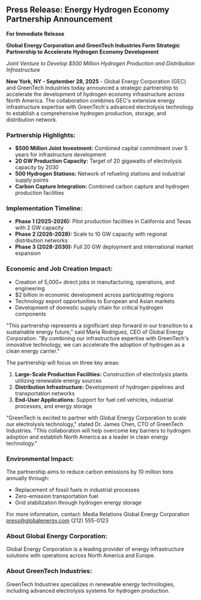 ## Press Release: Energy Hydrogen Economy Partnership Announcement

**For Immediate Release**

**Global Energy Corporation and GreenTech Industries Form Strategic Partnership to Accelerate Hydrogen Economy Development**

*Joint Venture to Develop $500 Million Hydrogen Production and Distribution Infrastructure*

**New York, NY - September 28, 2025** - Global Energy Corporation (GEC) and GreenTech Industries today announced a strategic partnership to accelerate the development of hydrogen economy infrastructure across North America. The collaboration combines GEC's extensive energy infrastructure expertise with GreenTech's advanced electrolysis technology to establish a comprehensive hydrogen production, storage, and distribution network.

### Partnership Highlights:

- **$500 Million Joint Investment:** Combined capital commitment over 5 years for infrastructure development
- **20 GW Production Capacity:** Target of 20 gigawatts of electrolysis capacity by 2030
- **500 Hydrogen Stations:** Network of refueling stations and industrial supply points
- **Carbon Capture Integration:** Combined carbon capture and hydrogen production facilities

### Implementation Timeline:

- **Phase 1 (2025-2026):** Pilot production facilities in California and Texas with 2 GW capacity
- **Phase 2 (2026-2028):** Scale to 10 GW capacity with regional distribution networks
- **Phase 3 (2028-2030):** Full 20 GW deployment and international market expansion

### Economic and Job Creation Impact:

- Creation of 5,000+ direct jobs in manufacturing, operations, and engineering
- $2 billion in economic development across participating regions
- Technology export opportunities to European and Asian markets
- Development of domestic supply chain for critical hydrogen components

"This partnership represents a significant step forward in our transition to a sustainable energy future," said Maria Rodriguez, CEO of Global Energy Corporation. "By combining our infrastructure expertise with GreenTech's innovative technology, we can accelerate the adoption of hydrogen as a clean energy carrier."

The partnership will focus on three key areas:

1. **Large-Scale Production Facilities:** Construction of electrolysis plants utilizing renewable energy sources
2. **Distribution Infrastructure:** Development of hydrogen pipelines and transportation networks
3. **End-User Applications:** Support for fuel cell vehicles, industrial processes, and energy storage

"GreenTech is excited to partner with Global Energy Corporation to scale our electrolysis technology," stated Dr. James Chen, CTO of GreenTech Industries. "This collaboration will help overcome key barriers to hydrogen adoption and establish North America as a leader in clean energy technology."

### Environmental Impact:
The partnership aims to reduce carbon emissions by 10 million tons annually through:
- Replacement of fossil fuels in industrial processes
- Zero-emission transportation fuel
- Grid stabilization through hydrogen energy storage

For more information, contact:
Media Relations
Global Energy Corporation
press@globalenergy.com
(212) 555-0123

### About Global Energy Corporation:
Global Energy Corporation is a leading provider of energy infrastructure solutions with operations across North America and Europe.

### About GreenTech Industries:
GreenTech Industries specializes in renewable energy technologies, including advanced electrolysis systems for hydrogen production.
